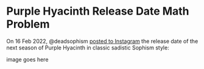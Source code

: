 # Purple Hyacinth Release Date Math Problem

On 16 Feb 2022, @deadsophism [posted to Instagram](https://www.instagram.com/p/CaAW1gQlUr3/) the release date of the next season of Purple Hyacinth in classic sadistic Sophism style:

image goes here
